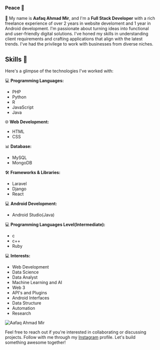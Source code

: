 ### Peace 🍁

🍁 My name is **Aafaq Ahmad Mir**, and I'm a **Full Stack Developer** with a rich freelance experience of over 2 years in website develoment  and 1 year in Android development. I'm passionate about turning ideas into functional and user-friendly digital solutions. I've honed my skills in understanding client requirements and crafting applications that align with the latest trends. I've had the privilege to work with businesses from diverse niches.

## Skills 🚀
Here's a glimpse of the technologies I've worked with:

💻 **Programming Languages:**  
- PHP
- Python
- R
- JavaScript
- Java

🌐 **Web Development:**  
- HTML
- CSS

📊 **Database:**  
- MySQL
- MongoDB

🛠️ **Frameworks & Libraries:**  
- Laravel
- Django
- React

  
  
💻 **Android Development:**
- Android Studio(Java)

💻 **Programming Languages Level(Intermediate):**
- c
- c++
- Ruby


💻 **Interests:**
- Web Development
- Data Science
- Data Analyst
- Machine Learning and AI
- Web 3
- API's and Plugins
- Android Interfaces
- Data Structure
- Automation
- Research
  


![Aafaq Ahmad Mir](https://codejourney.in/App/Uploads/External/Images/d4a.jpg)

Feel free to reach out if you're interested in collaborating or discussing projects. Follow with me through my [Instagram](https://instagram.com/me.miraafaq/) profile. Let's build something awesome together!
